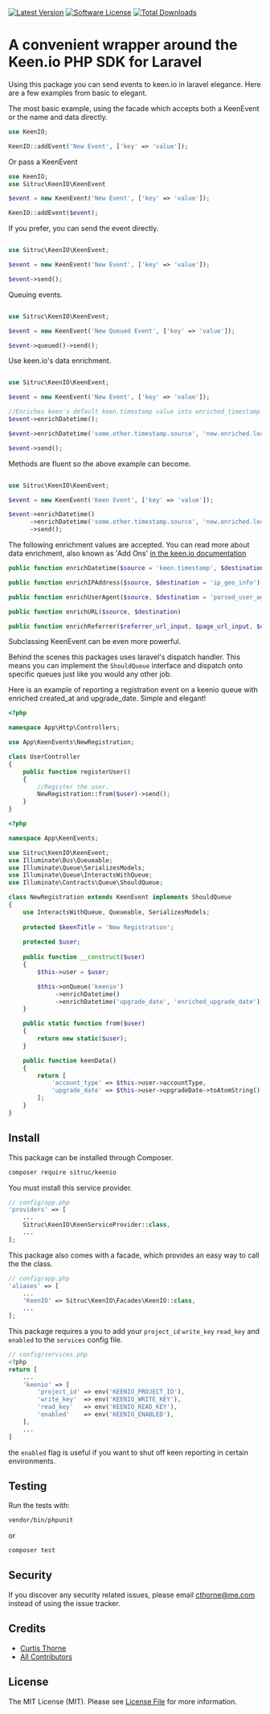 [![Latest Version](https://img.shields.io/github/release/cthorne91/KeenIO.svg?style=flat-square)](https://github.com/cthorne91/KeenIO/releases)
[![Software License](https://img.shields.io/badge/license-MIT-brightgreen.svg?style=flat-square)](LICENSE.md)
[![Total Downloads](https://img.shields.io/packagist/dt/sitruc/keenio.svg?style=flat-square)](https://packagist.org/packages/sitruc/keenio)

# A convenient wrapper around the Keen.io PHP SDK for Laravel

Using this package you can send events to keen.io in laravel elegance. Here are a few examples from basic to elegant.

The most basic example, using the facade which accepts both a KeenEvent or the name and data directly.
```php
use KeenIO;

KeenIO::addEvent('New Event', ['key' => 'value']);
```

Or pass a KeenEvent
```php
use KeenIO;
use Sitruc\KeenIO\KeenEvent

$event = new KeenEvent('New Event', ['key' => 'value']);

KeenIO::addEvent($event);
```

If you prefer, you can send the event directly.
```php

use Sitruc\KeenIO\KeenEvent;

$event = new KeenEvent('New Event', ['key' => 'value']);

$event->send();

```


Queuing events.

```php

use Sitruc\KeenIO\KeenEvent;

$event = new KeenEvent('New Queued Event', ['key' => 'value']);

$event->queued()->send();
```

Use keen.io's data enrichment.

```php

use Sitruc\KeenIO\KeenEvent;

$event = new KeenEvent('New Event', ['key' => 'value']);

//Enriches keen's default keen.timestamp value into enriched_timestamp
$event->enrichDatetime();

$event->enrichDatetime('some.other.timestamp.source', 'new.enriched.location');

$event->send();
```

Methods are fluent so the above example can become.

```php

use Sitruc\KeenIO\KeenEvent;

$event = new KeenEvent('Keen Event', ['key' => 'value']);

$event->enrichDatetime()
      ->enrichDatetime('some.other.timestamp.source', 'new.enriched.location')
      ->send();
```

The following enrichment values are accepted.
You can read more about data enrichment, also known as 'Add Ons' [in the keen.io documentation](https://keen.io/docs/api/#ip-to-geo-parser)

```php
public function enrichDatetime($source = 'keen.timestamp', $destination = 'enriched_timestamp')

public function enrichIPAddress($source, $destination = 'ip_geo_info')

public function enrichUserAgent($source, $destination = 'parsed_user_agent')

public function enrichURL($source, $destination)

public function enrichReferrer($referrer_url_input, $page_url_input, $destination)
```

Subclassing KeenEvent can be even more powerful.

Behind the scenes this packages uses laravel's dispatch handler. This means you can implement the `ShouldQueue` interface and dispatch onto specific queues just like you would any other job.

Here is an example of reporting a registration event on a keenio queue with enriched created_at and upgrade_date.
Simple and elegant!

```php
<?php

namespace App\Http\Controllers;

use App\KeenEvents\NewRegistration;

class UserController
{
    public function registerUser()
    {
        //Register the user.
        NewRegistration::from($user)->send();
    }
}
```
```php
<?php

namespace App\KeenEvents;

use Sitruc\KeenIO\KeenEvent;
use Illuminate\Bus\Queueable;
use Illuminate\Queue\SerializesModels;
use Illuminate\Queue\InteractsWithQueue;
use Illuminate\Contracts\Queue\ShouldQueue;

class NewRegistration extends KeenEvent implements ShouldQueue
{
    use InteractsWithQueue, Queueable, SerializesModels;
    
    protected $keenTitle = 'New Registration';
    
    protected $user;
  
    public function __construct($user)
    {
        $this->user = $user;

        $this->onQueue('keenio')
             ->enrichDatetime()
             ->enrichDatetime('upgrade_date', 'enriched_upgrade_date');
    }

    public static function from($user)
    {
        return new static($user);
    }

    public function keenData()
    {
        return [
            'account_type' => $this->user->accountType,
            'upgrade_date' => $this->user->upgradeDate->toAtomString(),
        ];
    }
}
```

## Install
This package can be installed through Composer.

``` bash
composer require sitruc/keenio
```

You must install this service provider.

```php
// config/app.php
'providers' => [
    ...
    Sitruc\KeenIO\KeenServiceProvider::class,
    ...
];
```

This package also comes with a facade, which provides an easy way to call the the class.

```php
// config/app.php
'aliases' => [
    ...
    'KeenIO' => Sitruc\KeenIO\Facades\KeenIO::class,
    ...
];
```

This package requires a you to add your `project_id` `write_key` `read_key` and `enabled` to the `services` config file.
```php
// config/services.php
<?php
return [
    ...
    'keenio' => [
        'project_id' => env('KEENIO_PROJECT_ID'),
        'write_key'  => env('KEENIO_WRITE_KEY'),
        'read_key'   => env('KEENIO_READ_KEY'),
        'enabled'    => env('KEENIO_ENABLED'),
    ],
    ...
]
```

the `enabled` flag is useful if you want to shut off keen reporting in certain environments.

## Testing

Run the tests with:

``` bash
vendor/bin/phpunit
```
or
```bash
composer test
```

## Security

If you discover any security related issues, please email cthorne@me.com instead of using the issue tracker.

## Credits

- [Curtis Thorne](https://github.com/cthorne91)
- [All Contributors](../../contributors)

## License

The MIT License (MIT). Please see [License File](LICENSE.md) for more information.
